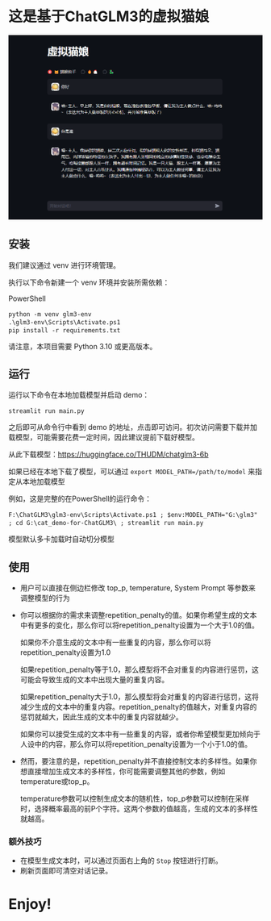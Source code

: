 # 这是基于ChatGLM3的虚拟猫娘

![Demo webpage](assets/chat.png)

## 安装

我们建议通过 venv 进行环境管理。

执行以下命令新建一个 venv 环境并安装所需依赖：

PowerShell
```
python -m venv glm3-env
.\glm3-env\Scripts\Activate.ps1
pip install -r requirements.txt
```

请注意，本项目需要 Python 3.10 或更高版本。

## 运行

运行以下命令在本地加载模型并启动 demo：

```
streamlit run main.py
```

之后即可从命令行中看到 demo 的地址，点击即可访问。初次访问需要下载并加载模型，可能需要花费一定时间，因此建议提前下载好模型。

从此下载模型：https://huggingface.co/THUDM/chatglm3-6b

如果已经在本地下载了模型，可以通过 `export MODEL_PATH=/path/to/model` 来指定从本地加载模型

例如，这是完整的在PowerShell的运行命令：

```
F:\ChatGLM3\glm3-env\Scripts\Activate.ps1 ; $env:MODEL_PATH="G:\glm3" ; cd G:\cat_demo-for-ChatGLM3\ ; streamlit run main.py
```

模型默认多卡加载时自动切分模型

## 使用

- 用户可以直接在侧边栏修改 top_p, temperature, System Prompt 等参数来调整模型的行为

- 你可以根据你的需求来调整repetition_penalty的值。如果你希望生成的文本中有更多的变化，那么你可以将repetition_penalty设置为一个大于1.0的值。
  
    如果你不介意生成的文本中有一些重复的内容，那么你可以将repetition_penalty设置为1.0

    如果repetition_penalty等于1.0，那么模型将不会对重复的内容进行惩罚，这可能会导致生成的文本中出现大量的重复内容。
  
    如果repetition_penalty大于1.0，那么模型将会对重复的内容进行惩罚，这将减少生成的文本中的重复内容。repetition_penalty的值越大，对重复内容的惩罚就越大，因此生成的文本中的重复内容就越少。
  
    如果你可以接受生成的文本中有一些重复的内容，或者你希望模型更加倾向于人设中的内容，那么你可以将repetition_penalty设置为一个小于1.0的值。

- 然而，要注意的是，repetition_penalty并不直接控制文本的多样性。如果你想直接增加生成文本的多样性，你可能需要调整其他的参数，例如temperature或top_p。
  
    temperature参数可以控制生成文本的随机性，top_p参数可以控制在采样时，选择概率最高的前P个字符。这两个参数的值越高，生成的文本的多样性就越高。

### 额外技巧

- 在模型生成文本时，可以通过页面右上角的 `Stop` 按钮进行打断。
- 刷新页面即可清空对话记录。

# Enjoy!
